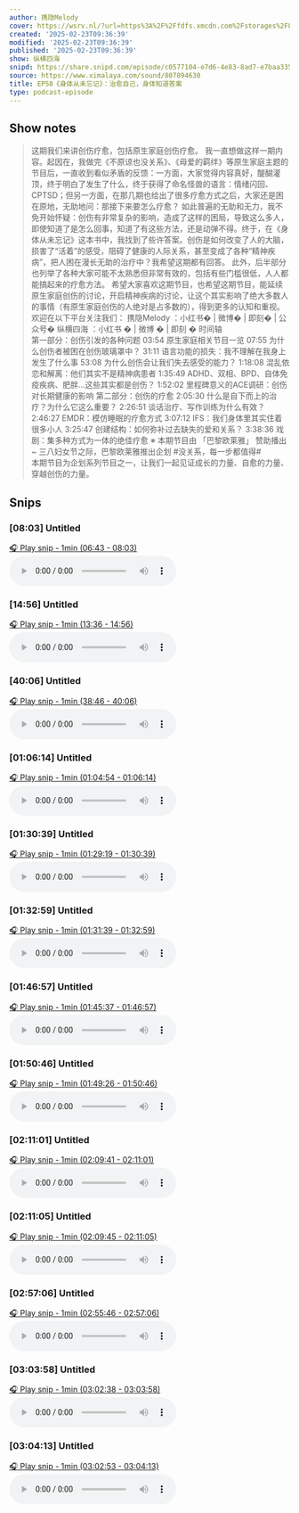 ```yaml
---
author: 携隐Melody
cover: https://wsrv.nl/?url=https%3A%2F%2Ffdfs.xmcdn.com%2Fstorages%2F8457-audiofreehighqps%2FA8%2F57%2FGKwRIMAICqZJAAaI0gINeweX.jpeg&w=200&h=200
created: '2025-02-23T09:36:39'
modified: '2025-02-23T09:36:39'
published: '2025-02-23T09:36:39'
show: 纵横四海
snipd: https://share.snipd.com/episode/c0577104-e7d6-4e83-8ad7-e7baa3358f12
source: https://www.ximalaya.com/sound/807894630
title: EP58《身体从未忘记》：治愈自己，身体知道答案
type: podcast-episode
---
```



## Show notes
> 这期我们来讲创伤疗愈，包括原生家庭创伤疗愈。 
> 我一直想做这样一期内容。起因在，我做完《不原谅也没关系》、《母爱的羁绊》等原生家庭主题的节目后，一直收到看似矛盾的反馈：一方面，大家觉得内容真好，醍醐灌顶，终于明白了发生了什么，终于获得了命名怪兽的语言：情绪闪回、CPTSD；但另一方面，在那几期也给出了很多疗愈方式之后，大家还是困在原地，无助地问：那接下来要怎么疗愈？ 
> 如此普遍的无助和无力，我不免开始怀疑：创伤有非常复杂的影响，造成了这样的困局，导致这么多人，即使知道了是怎么回事，知道了有这些方法，还是动弹不得。终于，在《身体从未忘记》这本书中，我找到了些许答案。创伤是如何改变了人的大脑，损害了“活着”的感受，阻碍了健康的人际关系，甚至变成了各种“精神疾病”，把人困在漫长无助的治疗中？我希望这期都有回答。 
> 此外，后半部分也列举了各种大家可能不太熟悉但非常有效的，包括有些门槛很低，人人都能搞起来的疗愈方法。 
> 希望大家喜欢这期节目，也希望这期节目，能延续原生家庭创伤的讨论，开启精神疾病的讨论，让这个其实影响了绝大多数人的事情（有原生家庭创伤的人绝对是占多数的），得到更多的认知和重视。 
> 欢迎在以下平台关注我们：
> 携隐Melody ：小红书� | 微博� | 即刻� | 公众号�
> 纵横四海 ：小红书 �   |  微博 �   |  即刻 � 
> 时间轴  
> 第一部分：创伤引发的各种问题 
> 03:54     原生家庭相关节目一览 
> 07:55     为什么创伤者被困在创伤玻璃罩中？ 
> 31:11     语言功能的损失：我不理解在我身上发生了什么事 
> 53:08     为什么创伤会让我们失去感受的能力？ 
> 1:18:08     混乱依恋和解离：他们其实不是精神病患者 
> 1:35:49     ADHD、双相、BPD、自体免疫疾病、肥胖…这些其实都是创伤？ 
> 1:52:02     里程碑意义的ACE调研：创伤对长期健康的影响 
> 第二部分：创伤的疗愈 
> 2:05:30     什么是自下而上的治疗？为什么它这么重要？ 
> 2:26:51     谈话治疗、写作训练为什么有效？ 
> 2:46:27     EMDR：模仿睡眠的疗愈方式 
> 3:07:12     IFS：我们身体里其实住着很多小人 
> 3:25:47     创建结构：如何弥补过去缺失的爱和关系？ 
> 3:38:36     戏剧：集多种方式为一体的绝佳疗愈 
> ※ 本期节目由   「巴黎欧莱雅」   赞助播出~ 
> 三八妇女节之际，巴黎欧莱雅推出企划     #没关系，每一步都值得#      
> 本期节目为企划系列节目之一，让我们一起见证成长的力量、自愈的力量、穿越创伤的力量。

## Snips
### [08:03] Untitled
[🎧 Play snip - 1min️ (06:43 - 08:03)](https://share.snipd.com/snip/3ff6eebc-5bbd-4418-b600-5ba5f22462fe)
<audio controls> <source src="https://jt.ximalaya.com//GKwRIasLj65kBPBV3ANr9UfM.m4a?channel=rss&album_id=67531569&track_id=807894630&uid=403479618&jt=https://aod.cos.tx.xmcdn.com/storages/b969-audiofreehighqps/88/C4/GKwRIasLj65kBPBV3ANr9UfM.m4a#t=06:43,08:03"> </audio>
### [14:56] Untitled
[🎧 Play snip - 1min️ (13:36 - 14:56)](https://share.snipd.com/snip/800fcf74-cc51-4492-b48a-29fd9983bd97)
<audio controls> <source src="https://jt.ximalaya.com//GKwRIasLj65kBPBV3ANr9UfM.m4a?channel=rss&album_id=67531569&track_id=807894630&uid=403479618&jt=https://aod.cos.tx.xmcdn.com/storages/b969-audiofreehighqps/88/C4/GKwRIasLj65kBPBV3ANr9UfM.m4a#t=13:36,14:56"> </audio>
### [40:06] Untitled
[🎧 Play snip - 1min️ (38:46 - 40:06)](https://share.snipd.com/snip/fc1be81b-5937-4048-94b5-1984be0def13)
<audio controls> <source src="https://jt.ximalaya.com//GKwRIasLj65kBPBV3ANr9UfM.m4a?channel=rss&album_id=67531569&track_id=807894630&uid=403479618&jt=https://aod.cos.tx.xmcdn.com/storages/b969-audiofreehighqps/88/C4/GKwRIasLj65kBPBV3ANr9UfM.m4a#t=38:46,40:06"> </audio>
### [01:06:14] Untitled
[🎧 Play snip - 1min️ (01:04:54 - 01:06:14)](https://share.snipd.com/snip/ad141486-0584-4e14-aabd-6ab1dd8f9441)
<audio controls> <source src="https://jt.ximalaya.com//GKwRIasLj65kBPBV3ANr9UfM.m4a?channel=rss&album_id=67531569&track_id=807894630&uid=403479618&jt=https://aod.cos.tx.xmcdn.com/storages/b969-audiofreehighqps/88/C4/GKwRIasLj65kBPBV3ANr9UfM.m4a#t=01:04:54,01:06:14"> </audio>
### [01:30:39] Untitled
[🎧 Play snip - 1min️ (01:29:19 - 01:30:39)](https://share.snipd.com/snip/8e384cc3-30b8-4bc0-9a8b-3a088fb75f86)
<audio controls> <source src="https://jt.ximalaya.com//GKwRIasLj65kBPBV3ANr9UfM.m4a?channel=rss&album_id=67531569&track_id=807894630&uid=403479618&jt=https://aod.cos.tx.xmcdn.com/storages/b969-audiofreehighqps/88/C4/GKwRIasLj65kBPBV3ANr9UfM.m4a#t=01:29:19,01:30:39"> </audio>
### [01:32:59] Untitled
[🎧 Play snip - 1min️ (01:31:39 - 01:32:59)](https://share.snipd.com/snip/95dd367d-ea6f-4172-8449-2a7bd7411612)
<audio controls> <source src="https://jt.ximalaya.com//GKwRIasLj65kBPBV3ANr9UfM.m4a?channel=rss&album_id=67531569&track_id=807894630&uid=403479618&jt=https://aod.cos.tx.xmcdn.com/storages/b969-audiofreehighqps/88/C4/GKwRIasLj65kBPBV3ANr9UfM.m4a#t=01:31:39,01:32:59"> </audio>
### [01:46:57] Untitled
[🎧 Play snip - 1min️ (01:45:37 - 01:46:57)](https://share.snipd.com/snip/3f427228-cb2d-40f9-a8ad-85911a42ba6f)
<audio controls> <source src="https://jt.ximalaya.com//GKwRIasLj65kBPBV3ANr9UfM.m4a?channel=rss&album_id=67531569&track_id=807894630&uid=403479618&jt=https://aod.cos.tx.xmcdn.com/storages/b969-audiofreehighqps/88/C4/GKwRIasLj65kBPBV3ANr9UfM.m4a#t=01:45:37,01:46:57"> </audio>
### [01:50:46] Untitled
[🎧 Play snip - 1min️ (01:49:26 - 01:50:46)](https://share.snipd.com/snip/9517ee07-4094-4ef9-87e1-11930afa3ddd)
<audio controls> <source src="https://jt.ximalaya.com//GKwRIasLj65kBPBV3ANr9UfM.m4a?channel=rss&album_id=67531569&track_id=807894630&uid=403479618&jt=https://aod.cos.tx.xmcdn.com/storages/b969-audiofreehighqps/88/C4/GKwRIasLj65kBPBV3ANr9UfM.m4a#t=01:49:26,01:50:46"> </audio>
### [02:11:01] Untitled
[🎧 Play snip - 1min️ (02:09:41 - 02:11:01)](https://share.snipd.com/snip/e8137bff-a9bc-49f1-bb0f-97bd2eea87ee)
<audio controls> <source src="https://jt.ximalaya.com//GKwRIasLj65kBPBV3ANr9UfM.m4a?channel=rss&album_id=67531569&track_id=807894630&uid=403479618&jt=https://aod.cos.tx.xmcdn.com/storages/b969-audiofreehighqps/88/C4/GKwRIasLj65kBPBV3ANr9UfM.m4a#t=02:09:41,02:11:01"> </audio>
### [02:11:05] Untitled
[🎧 Play snip - 1min️ (02:09:45 - 02:11:05)](https://share.snipd.com/snip/a600194a-a870-4e79-b680-818b62165982)
<audio controls> <source src="https://jt.ximalaya.com//GKwRIasLj65kBPBV3ANr9UfM.m4a?channel=rss&album_id=67531569&track_id=807894630&uid=403479618&jt=https://aod.cos.tx.xmcdn.com/storages/b969-audiofreehighqps/88/C4/GKwRIasLj65kBPBV3ANr9UfM.m4a#t=02:09:45,02:11:05"> </audio>
### [02:57:06] Untitled
[🎧 Play snip - 1min️ (02:55:46 - 02:57:06)](https://share.snipd.com/snip/742cb443-3714-4f2f-acc1-9c9f73d9238e)
<audio controls> <source src="https://jt.ximalaya.com//GKwRIasLj65kBPBV3ANr9UfM.m4a?channel=rss&album_id=67531569&track_id=807894630&uid=403479618&jt=https://aod.cos.tx.xmcdn.com/storages/b969-audiofreehighqps/88/C4/GKwRIasLj65kBPBV3ANr9UfM.m4a#t=02:55:46,02:57:06"> </audio>
### [03:03:58] Untitled
[🎧 Play snip - 1min️ (03:02:38 - 03:03:58)](https://share.snipd.com/snip/36791fa4-accf-4746-94cc-35b6cea09912)
<audio controls> <source src="https://jt.ximalaya.com//GKwRIasLj65kBPBV3ANr9UfM.m4a?channel=rss&album_id=67531569&track_id=807894630&uid=403479618&jt=https://aod.cos.tx.xmcdn.com/storages/b969-audiofreehighqps/88/C4/GKwRIasLj65kBPBV3ANr9UfM.m4a#t=03:02:38,03:03:58"> </audio>
### [03:04:13] Untitled
[🎧 Play snip - 1min️ (03:02:53 - 03:04:13)](https://share.snipd.com/snip/d7831cb1-54c5-4f41-a1ba-a280abc70331)
<audio controls> <source src="https://jt.ximalaya.com//GKwRIasLj65kBPBV3ANr9UfM.m4a?channel=rss&album_id=67531569&track_id=807894630&uid=403479618&jt=https://aod.cos.tx.xmcdn.com/storages/b969-audiofreehighqps/88/C4/GKwRIasLj65kBPBV3ANr9UfM.m4a#t=03:02:53,03:04:13"> </audio>
